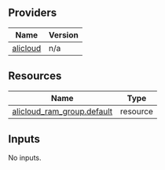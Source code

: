 <!-- BEGIN_TF_DOCS -->
## Providers

| Name | Version |
|------|---------|
| <a name="provider_alicloud"></a> [alicloud](#provider\_alicloud) | n/a |

## Resources

| Name | Type |
|------|------|
| [alicloud_ram_group.default](https://registry.terraform.io/providers/hashicorp/alicloud/latest/docs/resources/ram_group) | resource |

## Inputs

No inputs.
<!-- END_TF_DOCS -->    